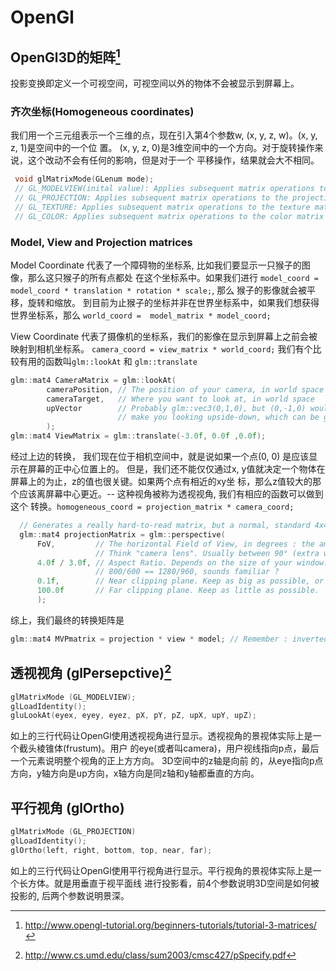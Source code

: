 # OpenGl

## OpenGl3D的矩阵[^1]
  投影变换即定义一个可视空间，可视空间以外的物体不会被显示到屏幕上。

### 齐次坐标(Homogeneous coordinates)
  我们用一个三元组表示一个三维的点，现在引入第4个参数w, (x, y, z, w)。(x, y, z, 1)是空间中的一个位
  置。 (x, y, z, 0)是3维空间中的一个方向。对于旋转操作来说，这个改动不会有任何的影响，但是对于一个
  平移操作，结果就会大不相同。
  ```cpp
   void glMatrixMode(GLenum mode);
   // GL_MODELVIEW(inital value): Applies subsequent matrix operations to the modelview matrix stack.
   // GL_PROJECTION: Applies subsequent matrix operations to the projection matrix stack.
   // GL_TEXTURE: Applies subsequent matrix operations to the texture matrix stack.
   // GL_COLOR: Applies subsequent matrix operations to the color matrix stack.
  ```

### Model, View and Projection matrices
  Model Coordinate 代表了一个障碍物的坐标系, 比如我们要显示一只猴子的图像，那么这只猴子的所有点都处
  在这个坐标系中。如果我们进行 `model_coord = model_coord * translation * rotation * scale;`, 那么
  猴子的影像就会被平移，旋转和缩放。
  到目前为止猴子的坐标并非在世界坐标系中，如果我们想获得世界坐标系，那么
  `world_coord =  model_matrix * model_coord;`

  View Coordinate 代表了摄像机的坐标系，我们的影像在显示到屏幕上之前会被映射到相机坐标系。
  `camera_coord = view_matrix * world_coord;`
  我们有个比较有用的函数叫`glm::lookAt` 和 `glm::translate`
  ```cpp
  glm::mat4 CameraMatrix = glm::lookAt(
          cameraPosition, // The position of your camera, in world space
          cameraTarget,   // Where you want to look at, in world space
          upVector        // Probably glm::vec3(0,1,0), but (0,-1,0) would
                          // make you looking upside-down, which can be great too
          );
  glm::mat4 ViewMatrix = glm::translate(-3.0f, 0.0f ,0.0f);
  ```

  经过上边的转换， 我们现在位于相机空间中，就是说如果一个点(0, 0) 是应该显示在屏幕的正中心位置上的。
  但是，我们还不能仅仅通过x, y值就决定一个物体在屏幕上的为止，z的值也很关键。如果两个点有相近的xy坐
  标，那么z值较大的那个应该离屏幕中心更近。-- 这种视角被称为透视视角, 我们有相应的函数可以做到这个
  转换。`homogeneous_coord = projection_matrix * camera_coord;`
  ```cpp
    // Generates a really hard-to-read matrix, but a normal, standard 4x4 matrix nonetheless
    glm::mat4 projectionMatrix = glm::perspective(
        FoV,         // The horizontal Field of View, in degrees : the amount of "zoom".
                     // Think "camera lens". Usually between 90° (extra wide) and 30° (quite zoomed in)
        4.0f / 3.0f, // Aspect Ratio. Depends on the size of your window. Notice that 4/3 ==
                     // 800/600 == 1280/960, sounds familiar ?
        0.1f,        // Near clipping plane. Keep as big as possible, or you'll get precision issues.
        100.0f       // Far clipping plane. Keep as little as possible.
        );
  ```

  综上，我们最终的转换矩阵是
  ```cpp
  glm::mat4 MVPmatrix = projection * view * model; // Remember : inverted !
  ```

## 透视视角 (glPersepctive)[^2]
```cpp
glMatrixMode (GL_MODELVIEW);
glLoadIdentity();
gluLookAt(eyex, eyey, eyez, pX, pY, pZ, upX, upY, upZ);
```
  如上的三行代码让OpenGl使用透视视角进行显示。透视视角的景视体实际上是一个截头棱锥体(frustum)。用户
  的eye(或者叫camera)，用户视线指向p点，最后一个元素说明整个视角的正上方方向。 3D空间中的z轴是向前
  的，从eye指向p点方向，y轴方向是up方向，x轴方向是同z轴和y轴都垂直的方向。


## 平行视角 (glOrtho)
```cpp
glMatrixMode (GL_PROJECTION)
glLoadIdentity();
glOrtho(left, right, bottom, top, near, far);
```
如上的三行代码让OpenGl使用平行视角进行显示。平行视角的景视体实际上是一个长方体。就是用垂直于视平面线
进行投影看，前4个参数说明3D空间是如何被投影的, 后两个参数说明景深。

[^1]: http://www.opengl-tutorial.org/beginners-tutorials/tutorial-3-matrices/
[^2]: http://www.cs.umd.edu/class/sum2003/cmsc427/pSpecify.pdf

